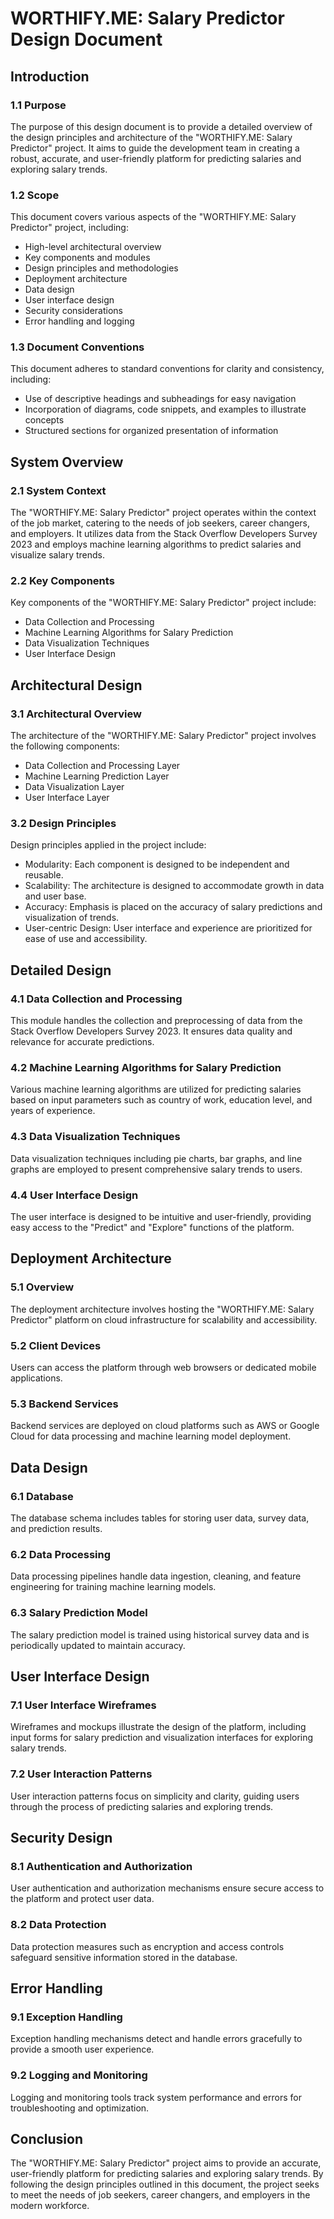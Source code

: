 # WORTHIFY.ME: Salary Predictor Design Document

## Introduction

### 1.1 Purpose

The purpose of this design document is to provide a detailed overview of the design principles and architecture of the "WORTHIFY.ME: Salary Predictor" project. It aims to guide the development team in creating a robust, accurate, and user-friendly platform for predicting salaries and exploring salary trends.

### 1.2 Scope

This document covers various aspects of the "WORTHIFY.ME: Salary Predictor" project, including:
- High-level architectural overview
- Key components and modules
- Design principles and methodologies
- Deployment architecture
- Data design
- User interface design
- Security considerations
- Error handling and logging

### 1.3 Document Conventions

This document adheres to standard conventions for clarity and consistency, including:
- Use of descriptive headings and subheadings for easy navigation
- Incorporation of diagrams, code snippets, and examples to illustrate concepts
- Structured sections for organized presentation of information

## System Overview

### 2.1 System Context

The "WORTHIFY.ME: Salary Predictor" project operates within the context of the job market, catering to the needs of job seekers, career changers, and employers. It utilizes data from the Stack Overflow Developers Survey 2023 and employs machine learning algorithms to predict salaries and visualize salary trends.

### 2.2 Key Components

Key components of the "WORTHIFY.ME: Salary Predictor" project include:
- Data Collection and Processing
- Machine Learning Algorithms for Salary Prediction
- Data Visualization Techniques
- User Interface Design

## Architectural Design

### 3.1 Architectural Overview

The architecture of the "WORTHIFY.ME: Salary Predictor" project involves the following components:
- Data Collection and Processing Layer
- Machine Learning Prediction Layer
- Data Visualization Layer
- User Interface Layer

### 3.2 Design Principles

Design principles applied in the project include:
- Modularity: Each component is designed to be independent and reusable.
- Scalability: The architecture is designed to accommodate growth in data and user base.
- Accuracy: Emphasis is placed on the accuracy of salary predictions and visualization of trends.
- User-centric Design: User interface and experience are prioritized for ease of use and accessibility.

## Detailed Design

### 4.1 Data Collection and Processing

This module handles the collection and preprocessing of data from the Stack Overflow Developers Survey 2023. It ensures data quality and relevance for accurate predictions.

### 4.2 Machine Learning Algorithms for Salary Prediction

Various machine learning algorithms are utilized for predicting salaries based on input parameters such as country of work, education level, and years of experience.

### 4.3 Data Visualization Techniques

Data visualization techniques including pie charts, bar graphs, and line graphs are employed to present comprehensive salary trends to users.

### 4.4 User Interface Design

The user interface is designed to be intuitive and user-friendly, providing easy access to the "Predict" and "Explore" functions of the platform.

## Deployment Architecture

### 5.1 Overview

The deployment architecture involves hosting the "WORTHIFY.ME: Salary Predictor" platform on cloud infrastructure for scalability and accessibility.

### 5.2 Client Devices

Users can access the platform through web browsers or dedicated mobile applications.

### 5.3 Backend Services

Backend services are deployed on cloud platforms such as AWS or Google Cloud for data processing and machine learning model deployment.

## Data Design

### 6.1 Database

The database schema includes tables for storing user data, survey data, and prediction results.

### 6.2 Data Processing

Data processing pipelines handle data ingestion, cleaning, and feature engineering for training machine learning models.

### 6.3 Salary Prediction Model

The salary prediction model is trained using historical survey data and is periodically updated to maintain accuracy.

## User Interface Design

### 7.1 User Interface Wireframes

Wireframes and mockups illustrate the design of the platform, including input forms for salary prediction and visualization interfaces for exploring salary trends.

### 7.2 User Interaction Patterns

User interaction patterns focus on simplicity and clarity, guiding users through the process of predicting salaries and exploring trends.

## Security Design

### 8.1 Authentication and Authorization

User authentication and authorization mechanisms ensure secure access to the platform and protect user data.

### 8.2 Data Protection

Data protection measures such as encryption and access controls safeguard sensitive information stored in the database.

## Error Handling

### 9.1 Exception Handling

Exception handling mechanisms detect and handle errors gracefully to provide a smooth user experience.

### 9.2 Logging and Monitoring

Logging and monitoring tools track system performance and errors for troubleshooting and optimization.

## Conclusion

The "WORTHIFY.ME: Salary Predictor" project aims to provide an accurate, user-friendly platform for predicting salaries and exploring salary trends. By following the design principles outlined in this document, the project seeks to meet the needs of job seekers, career changers, and employers in the modern workforce.